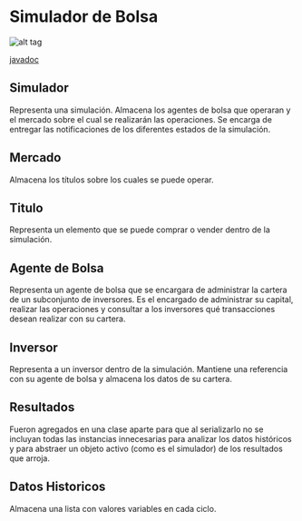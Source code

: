 Simulador de Bolsa
==================

![alt tag](https://raw.github.com/sebikul/simulador-de-bolsa/master/Informe_TPE_POO.png)

[javadoc](http://rawgit.com/sebikul/simulador-de-bolsa/master/help/index.html)

Simulador
---------
Representa una simulación. Almacena los agentes de bolsa que operaran
y el mercado sobre el cual se realizarán las operaciones.
Se encarga de entregar las notificaciones de los diferentes estados de la simulación.

Mercado
-------
Almacena los títulos sobre los cuales se puede operar.

Titulo
------
Representa un elemento que se puede comprar o vender dentro de la simulación.

Agente de Bolsa
---------------
Representa un agente de bolsa que se encargara de administrar la cartera
de un subconjunto de inversores. Es el encargado de administrar su capital, realizar las operaciones y consultar a los inversores qué transacciones desean realizar con su cartera.

Inversor
--------
Representa a un inversor dentro de la simulación.
Mantiene una referencia con su agente de bolsa y almacena los datos de su cartera.


Resultados
----------
Fueron agregados en una clase aparte para que al
serializarlo no se incluyan todas las instancias innecesarias
para analizar los datos históricos y para abstraer un objeto
activo (como es el simulador) de los resultados que arroja.

Datos Historicos
----------------
Almacena una lista con valores variables en cada ciclo.
